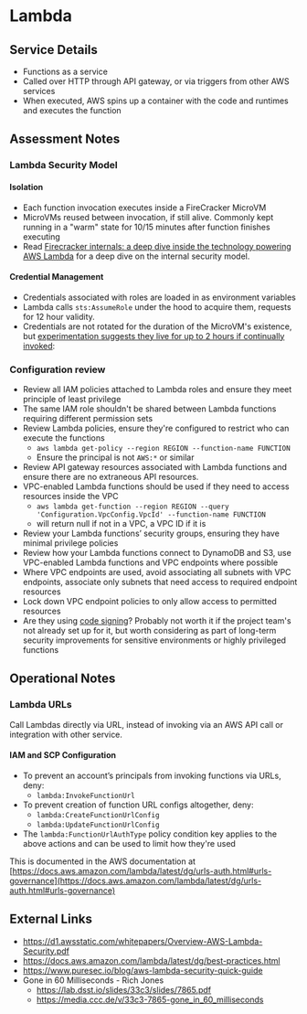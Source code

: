 # Lambda

## Service Details

* Functions as a service
* Called over HTTP through API gateway, or via triggers from other AWS services
* When executed, AWS spins up a container with the code and runtimes and executes the function

## Assessment Notes

### Lambda Security Model

#### Isolation

* Each function invocation executes inside a FireCracker MicroVM
* MicroVMs reused between invocation, if still alive. Commonly kept running in a "warm" state for 10/15 minutes after function finishes executing
* Read [Firecracker internals: a deep dive inside the technology powering AWS Lambda](https://www.talhoffman.com/2021/07/18/firecracker-internals/) for a deep dive on the internal security model.

#### Credential Management

* Credentials associated with roles are loaded in as environment variables
* Lambda calls `sts:AssumeRole` under the hood to acquire them, requests for 12 hour validity.
* Credentials are not rotated for the duration of the MicroVM's existence, but [experimentation suggests they live for up to 2 hours if continually invoked](https://www.keithrozario.com/2020/06/access-keys-in-aws-lambda.html):

### Configuration review

* Review all IAM policies attached to Lambda roles and ensure they meet principle of least privilege
* The same IAM role shouldn't be shared between Lambda functions requiring different permission sets
* Review Lambda policies, ensure they're configured to restrict who can execute the functions
  * `aws lambda get-policy --region REGION --function-name FUNCTION`
  * Ensure the principal is not `AWS:*` or similar
* Review API gateway resources associated with Lambda functions and ensure there are no extraneous API resources.
* VPC-enabled Lambda functions should be used if they need to access resources inside the VPC
  * `aws lambda get-function --region REGION --query 'Configuration.VpcConfig.VpcId' --function-name FUNCTION`
  * will return null if not in a VPC, a VPC ID if it is
* Review your Lambda functions’ security groups, ensuring they have minimal privilege policies
* Review how your Lambda functions connect to DynamoDB and S3, use VPC-enabled Lambda functions and VPC endpoints where possible
* Where VPC endpoints are used, avoid associating all subnets with VPC endpoints, associate only subnets that need access to required endpoint resources
* Lock down VPC endpoint policies to only allow access to permitted resources
* Are they using [code signing](https://aws.amazon.com/blogs/aws/new-code-signing-a-trust-and-integrity-control-for-aws-lambda/)? Probably not worth it if the project team's not already set up for it, but worth considering as part of long-term security improvements for sensitive environments or highly privileged functions

## Operational Notes

### Lambda URLs

Call Lambdas directly via URL, instead of invoking via an AWS API call or integration with other service.

#### IAM and SCP Configuration

* To prevent an account’s principals from invoking functions via URLs, deny:
  * `lambda:InvokeFunctionUrl`
* To prevent creation of function URL configs altogether, deny:
  * `lambda:CreateFunctionUrlConfig`
  * `lambda:UpdateFunctionUrlConfig`
* The `lambda:FunctionUrlAuthType` policy condition key applies to the above actions and can be used to limit how they're used

This is documented in the AWS documentation at [https://docs.aws.amazon.com/lambda/latest/dg/urls-auth.html#urls-governance](https://docs.aws.amazon.com/lambda/latest/dg/urls-auth.html#urls-governance)

## External Links

* <https://d1.awsstatic.com/whitepapers/Overview-AWS-Lambda-Security.pdf>
* <https://docs.aws.amazon.com/lambda/latest/dg/best-practices.html>
* <https://www.puresec.io/blog/aws-lambda-security-quick-guide>
* Gone in 60 Milliseconds - Rich Jones
  * <https://lab.dsst.io/slides/33c3/slides/7865.pdf>
  * <https://media.ccc.de/v/33c3-7865-gone_in_60_milliseconds>
